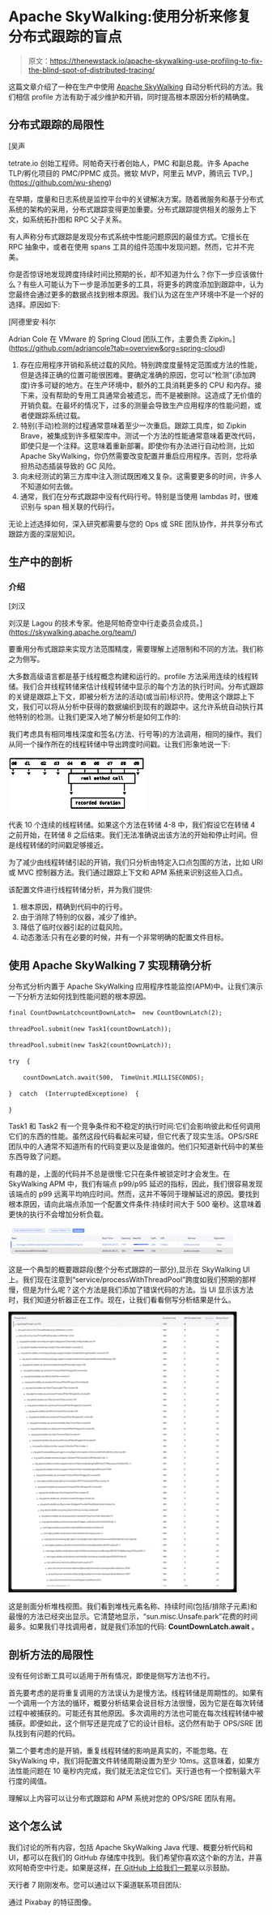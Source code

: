 # Apache SkyWalking:使用分析来修复分布式跟踪的盲点

> 原文：<https://thenewstack.io/apache-skywalking-use-profiling-to-fix-the-blind-spot-of-distributed-tracing/>

这篇文章介绍了一种在生产中使用 [Apache SkyWalking](https://skywalking.apache.org/) 自动分析代码的方法。我们相信 profile 方法有助于减少维护和开销，同时提高根本原因分析的精确度。

## 分布式跟踪的局限性

 [吴声

tetrate.io 创始工程师。阿帕奇天行者创始人，PMC 和副总裁。许多 Apache TLP/孵化项目的 PMC/PPMC 成员。微软 MVP，阿里云 MVP，腾讯云 TVP。](https://github.com/wu-sheng) 

在早期，度量和日志系统是监控平台中的关键解决方案。随着微服务和基于分布式系统的架构的采用，分布式跟踪变得更加重要。分布式跟踪提供相关的服务上下文，如系统拓扑图和 RPC 父子关系。

有人声称分布式跟踪是发现分布式系统中性能问题原因的最佳方式。它擅长在 RPC 抽象中，或者在使用 spans 工具的组件范围中发现问题。然而，它并不完美。

你是否惊讶地发现跨度持续时间比预期的长，却不知道为什么？你下一步应该做什么？有些人可能认为下一步是添加更多的工具，将更多的跨度添加到跟踪中，认为您最终会通过更多的数据点找到根本原因。我们认为这在生产环境中不是一个好的选择。原因如下:

 [阿德里安·科尔

Adrian Cole 在 VMware 的 Spring Cloud 团队工作，主要负责 Zipkin。](https://github.com/adriancole?tab=overview&org=spring-cloud) 

1.  存在应用程序开销和系统过载的风险。特别跨度度量特定范围或方法的性能，但是选择正确的位置可能很困难。要确定准确的原因，您可以“检测”(添加跨度)许多可疑的地方。在生产环境中，额外的工具消耗更多的 CPU 和内存。接下来，没有帮助的专用工具通常会被遗忘，而不是被删除。这造成了无价值的开销负载。在最坏的情况下，过多的测量会导致生产应用程序的性能问题，或者使跟踪系统过载。
2.  特别(手动)检测的过程通常意味着至少一次重启。跟踪工具库，如 Zipkin Brave，被集成到许多框架库中。测试一个方法的性能通常意味着更改代码，即使只是一个注释。这意味着重新部署。即使你有办法进行自动检测，比如 Apache SkyWalking，你仍然需要改变配置并重启应用程序。否则，您将承担热动态插装导致的 GC 风险。
3.  向未经测试的第三方库中注入测试既困难又复杂。这需要更多的时间，许多人不知道如何去做。
4.  通常，我们在分布式跟踪中没有代码行号。特别是当使用 lambdas 时，很难识别与 span 相关联的代码行。

无论上述选择如何，深入研究都需要与您的 Ops 或 SRE 团队协作，并共享分布式跟踪方面的深层知识。

## 生产中的剖析

### 介绍

 [刘汉

刘汉是 Lagou 的技术专家。他是阿帕奇空中行走委员会成员。](https://skywalking.apache.org/team/) 

要重用分布式跟踪来实现方法范围精度，需要理解上述限制和不同的方法。我们称之为侧写。

大多数高级语言都是基于线程概念构建和运行的。profile 方法采用连续的线程转储。我们合并线程转储来估计线程转储中显示的每个方法的执行时间。分布式跟踪的关键是跟踪上下文，即被分析方法的活动(或当前)标识符。使用这个跟踪上下文，我们可以将从分析中获得的数据编织到现有的跟踪中。这允许系统自动执行其他特别的检测。让我们更深入地了解分析是如何工作的:

我们考虑具有相同堆栈深度和签名(方法、行号等)的方法调用，相同的操作。我们从同一个操作所在的线程转储中导出跨度时间戳。让我们形象地说一下:

![](img/ee021269bfcc39f6dbe736ec7cdb6771.png)

代表 10 个连续的线程转储。如果这个方法在转储 4-8 中，我们假设它在转储 4 之前开始，在转储 8 之后结束。我们无法准确说出该方法的开始和停止时间。但是线程转储的时间戳足够接近。

为了减少由线程转储引起的开销，我们只分析由特定入口点包围的方法，比如 URI 或 MVC 控制器方法。我们通过跟踪上下文和 APM 系统来识别这些入口点。

该配置文件进行线程转储分析，并为我们提供:

1.  根本原因，精确到代码中的行号。
2.  由于消除了特别的仪器，减少了维护。
3.  降低了临时仪器引起的过载风险。
4.  动态激活:只有在必要的时候，并有一个非常明确的配置文件目标。

## 使用 Apache SkyWalking 7 实现精确分析

分布式分析内置于 Apache SkyWalking 应用程序性能监控(APM)中。让我们演示一下分析方法如何找到性能问题的根本原因。

```
final CountDownLatchcountDownLatch=  new CountDownLatch(2);

threadPool.submit(new Task1(countDownLatch));

threadPool.submit(new Task2(countDownLatch));

try  {

    countDownLatch.await(500,  TimeUnit.MILLISECONDS);

}  catch  (InterruptedExceptione)  {

}

```

Task1 和 Task2 有一个竞争条件和不稳定的执行时间:它们会影响彼此和任何调用它们的东西的性能。虽然这段代码看起来可疑，但它代表了现实生活。OPS/SRE 团队中的人通常不知道所有的代码变更以及是谁做的。他们只知道新代码中的某些东西导致了问题。

有趣的是，上面的代码并不总是很慢:它只在条件被锁定时才会发生。在 SkyWalking APM 中，我们有端点 p99/p95 延迟的指标，因此，我们很容易发现该端点的 p99 远离平均响应时间。然而，这并不等同于理解延迟的原因。要找到根本原因，请向此端点添加一个配置文件条件:持续时间大于 500 毫秒。这意味着更快的执行不会增加分析负载。

![](img/f68f4ae1b59844a27bc34259a246362e.png)

这是一个典型的概要跟踪段(整个分布式跟踪的一部分),显示在 SkyWalking UI 上。我们现在注意到“service/processWithThreadPool”跨度如我们预期的那样慢，但是为什么呢？这个方法是我们添加了错误代码的方法。当 UI 显示该方法时，我们知道分析器正在工作。现在，让我们看看侧写分析结果是什么。

![](img/428d10619ab646ff01b224504b393aca.png)

这是剖面分析堆栈视图。我们看到堆栈元素名称、持续时间(包括/排除子元素)和最慢的方法已经突出显示。它清楚地显示，“sun.misc.Unsafe.park”花费的时间最多。如果我们寻找调用者，就是我们添加的代码: **CountDownLatch.await** 。

## 剖析方法的局限性

没有任何诊断工具可以适用于所有情况，即使是侧写方法也不行。

首先要考虑的是将重复调用的方法误认为是慢方法。线程转储是周期性的。如果有一个调用一个方法的循环，概要分析结果会说目标方法很慢，因为它是在每次转储过程中被捕获的。可能还有其他原因。多次调用的方法也可能在每次线程转储中被捕获。即便如此，这个侧写还是完成了它的设计目标。这仍然有助于 OPS/SRE 团队找到有问题的代码。

第二个要考虑的是开销，重复线程转储的影响是真实的，不能忽略。在 SkyWalking 中，我们将配置文件转储周期设置为至少 10ms。这意味着，如果方法性能问题在 10 毫秒内完成，我们就无法定位它们。天行道也有一个控制最大平行度的阈值。

理解以上内容可以让分布式跟踪和 APM 系统对您的 OPS/SRE 团队有用。

## 这个怎么试

我们讨论的所有内容，包括 Apache SkyWalking Java 代理、概要分析代码和 UI，都可以在我们的 GitHub 存储库中找到。我们希望你喜欢这个新的方法，并喜欢阿帕奇空中行走。如果是这样，[在 GitHub 上给我们一颗星](https://github.com/apache/skywalking)以示鼓励。

天行者 7 刚刚发布。您可以通过以下渠道联系项目团队:

通过 Pixabay 的特征图像。

<svg xmlns:xlink="http://www.w3.org/1999/xlink" viewBox="0 0 68 31" version="1.1"><title>Group</title> <desc>Created with Sketch.</desc></svg>